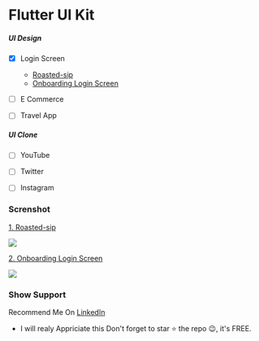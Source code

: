 # Flutter UI Kit

##### UI Design

- [x] Login Screen
  - [Roasted-sip](https://github.com/champ96k/Flutter-UI-Kit/tree/master/lib/Login/Roasted)
  - [Onboarding Login Screen](https://github.com/champ96k/Flutter-UI-Kit/tree/master/lib/Login%20Page)
  
- [ ] E Commerce
- [ ] Travel App



##### UI Clone

- [ ] YouTube
- [ ] Twitter
- [ ] Instagram





### Screnshot

[1. Roasted-sip](https://github.com/champ96k/Flutter-UI-Kit/tree/master/lib/Login/Roasted)

![](https://i.imgur.com/Lr0QpYc.png)


[2. Onboarding Login Screen](https://github.com/champ96k/Flutter-UI-Kit/tree/master/lib/Login%20Page)

![](https://cdn.dribbble.com/users/1346977/screenshots/6774711/onboarding.png)




###   Show Support
Recommend Me On [LinkedIn](https://www.linkedin.com/in/tushar-nikam-a29a97131/) 
- I will realy Appriciate this
Don't forget to star ⭐ the repo 😉, it's FREE.

